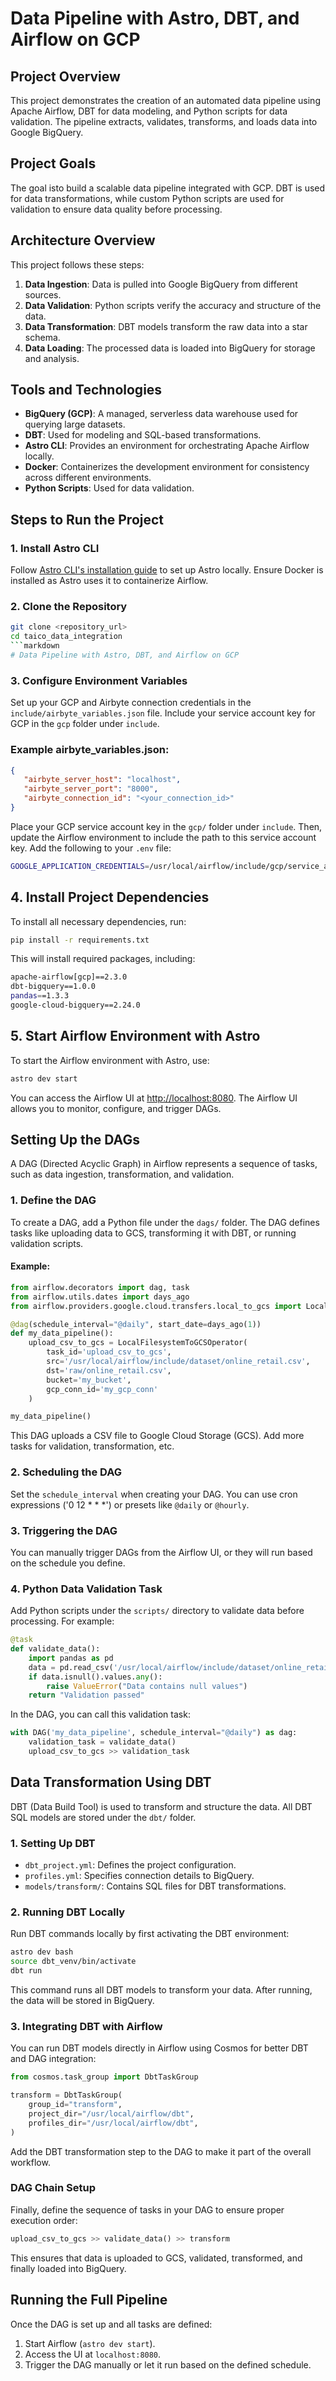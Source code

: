 # Data Pipeline with Astro, DBT, and Airflow on GCP

## Project Overview
This project demonstrates the creation of an automated data pipeline using Apache Airflow, DBT for data modeling, and Python scripts for data validation. The pipeline extracts, validates, transforms, and loads data into Google BigQuery.

## Project Goals
The goal isto build a scalable data pipeline integrated with GCP. DBT is used for data transformations, while custom Python scripts are used for validation to ensure data quality before processing.

## Architecture Overview
This project follows these steps:
1. **Data Ingestion**: Data is pulled into Google BigQuery from different sources.
2. **Data Validation**: Python scripts verify the accuracy and structure of the data.
3. **Data Transformation**: DBT models transform the raw data into a star schema.
4. **Data Loading**: The processed data is loaded into BigQuery for storage and analysis.

## Tools and Technologies
- **BigQuery (GCP)**: A managed, serverless data warehouse used for querying large datasets.
- **DBT**: Used for modeling and SQL-based transformations.
- **Astro CLI**: Provides an environment for orchestrating Apache Airflow locally.
- **Docker**: Containerizes the development environment for consistency across different environments.
- **Python Scripts**: Used for data validation.
  
## Steps to Run the Project

### 1. Install Astro CLI
Follow [Astro CLI's installation guide](https://docs.astronomer.io/astro/cli/install-cli) to set up Astro locally. Ensure Docker is installed as Astro uses it to containerize Airflow.

### 2. Clone the Repository
```bash
git clone <repository_url>
cd taico_data_integration
```markdown
# Data Pipeline with Astro, DBT, and Airflow on GCP

```
### 3. Configure Environment Variables
Set up your GCP and Airbyte connection credentials in the `include/airbyte_variables.json` file. Include your service account key for GCP in the `gcp` folder under `include`.

### Example airbyte_variables.json:

```json
{
   "airbyte_server_host": "localhost",
   "airbyte_server_port": "8000",
   "airbyte_connection_id": "<your_connection_id>"
}
```
Place your GCP service account key in the `gcp/` folder under `include`. Then, update the Airflow environment to include the path to this service account key. Add the following to your `.env` file:

```bash
GOOGLE_APPLICATION_CREDENTIALS=/usr/local/airflow/include/gcp/service_account_key.json
```

## 4. Install Project Dependencies
To install all necessary dependencies, run:

```bash
pip install -r requirements.txt
```

This will install required packages, including:

```bash
apache-airflow[gcp]==2.3.0
dbt-bigquery==1.0.0
pandas==1.3.3
google-cloud-bigquery==2.24.0
```

## 5. Start Airflow Environment with Astro
To start the Airflow environment with Astro, use:

```bash
astro dev start
```

You can access the Airflow UI at [http://localhost:8080](http://localhost:8080). The Airflow UI allows you to monitor, configure, and trigger DAGs.

## Setting Up the DAGs
A DAG (Directed Acyclic Graph) in Airflow represents a sequence of tasks, such as data ingestion, transformation, and validation.

### 1. Define the DAG
To create a DAG, add a Python file under the `dags/` folder. The DAG defines tasks like uploading data to GCS, transforming it with DBT, or running validation scripts.

#### Example:
```python
from airflow.decorators import dag, task
from airflow.utils.dates import days_ago
from airflow.providers.google.cloud.transfers.local_to_gcs import LocalFilesystemToGCSOperator

@dag(schedule_interval="@daily", start_date=days_ago(1))
def my_data_pipeline():
    upload_csv_to_gcs = LocalFilesystemToGCSOperator(
        task_id='upload_csv_to_gcs',
        src='/usr/local/airflow/include/dataset/online_retail.csv',
        dst='raw/online_retail.csv',
        bucket='my_bucket',
        gcp_conn_id='my_gcp_conn'
    )

my_data_pipeline()
```

This DAG uploads a CSV file to Google Cloud Storage (GCS). Add more tasks for validation, transformation, etc.

### 2. Scheduling the DAG
Set the `schedule_interval` when creating your DAG. You can use cron expressions ('0 12 * * *') or presets like `@daily` or `@hourly`.

### 3. Triggering the DAG
You can manually trigger DAGs from the Airflow UI, or they will run based on the schedule you define.

### 4. Python Data Validation Task
Add Python scripts under the `scripts/` directory to validate data before processing. For example:

```python
@task
def validate_data():
    import pandas as pd
    data = pd.read_csv('/usr/local/airflow/include/dataset/online_retail.csv')
    if data.isnull().values.any():
        raise ValueError("Data contains null values")
    return "Validation passed"
```

In the DAG, you can call this validation task:

```python
with DAG('my_data_pipeline', schedule_interval="@daily") as dag:
    validation_task = validate_data()
    upload_csv_to_gcs >> validation_task
```

## Data Transformation Using DBT
DBT (Data Build Tool) is used to transform and structure the data. All DBT SQL models are stored under the `dbt/` folder.

### 1. Setting Up DBT
- `dbt_project.yml`: Defines the project configuration.
- `profiles.yml`: Specifies connection details to BigQuery.
- `models/transform/`: Contains SQL files for DBT transformations.

### 2. Running DBT Locally
Run DBT commands locally by first activating the DBT environment:

```bash
astro dev bash
source dbt_venv/bin/activate
dbt run
```

This command runs all DBT models to transform your data. After running, the data will be stored in BigQuery.

### 3. Integrating DBT with Airflow
You can run DBT models directly in Airflow using Cosmos for better DBT and DAG integration:

```python
from cosmos.task_group import DbtTaskGroup

transform = DbtTaskGroup(
    group_id="transform",
    project_dir="/usr/local/airflow/dbt",
    profiles_dir="/usr/local/airflow/dbt",
)
```

Add the DBT transformation step to the DAG to make it part of the overall workflow.

### DAG Chain Setup
Finally, define the sequence of tasks in your DAG to ensure proper execution order:

```python
upload_csv_to_gcs >> validate_data() >> transform
```

This ensures that data is uploaded to GCS, validated, transformed, and finally loaded into BigQuery.

## Running the Full Pipeline
Once the DAG is set up and all tasks are defined:

1. Start Airflow (`astro dev start`).
2. Access the UI at `localhost:8080`.
3. Trigger the DAG manually or let it run based on the defined schedule.
```

